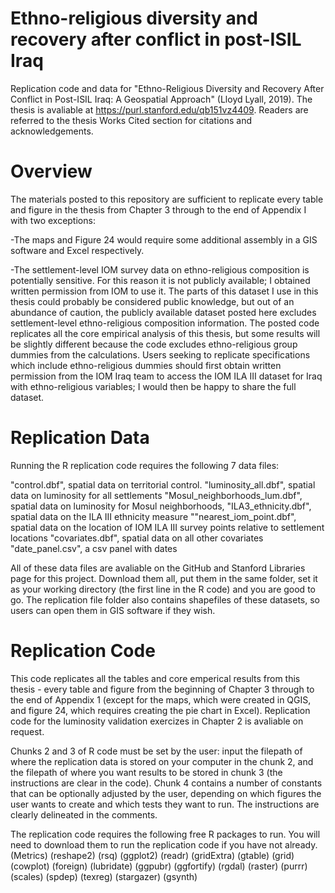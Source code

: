 # Ethno-religious diversity and recovery after conflict in post-ISIL Iraq
Replication code and data for "Ethno-Religious Diversity and Recovery After Conflict in Post-ISIL Iraq: A Geospatial Approach" (Lloyd Lyall, 2019). The thesis is avaliable at https://purl.stanford.edu/qb151vz4409. Readers are referred to the thesis Works Cited section for citations and acknowledgements. 

# Overview
The materials posted to this repository are sufficient to replicate every table and figure in the thesis from Chapter 3 through to the end of Appendix I with two exceptions:

-The maps and Figure 24 would require some additional assembly in a GIS software and Excel respectively.

-The settlement-level IOM survey data on ethno-religious composition is potentially sensitive. For this reason it is not publicly available; I obtained written permission from IOM to use it. The parts of this dataset I use in this thesis could probably be considered public knowledge, but out of an abundance of caution, the publicly available dataset posted here excludes settlement-level ethno-religious composition information. The posted code replicates all the core empirical analysis of this thesis, but some results will be slightly different because the code excludes ethno-religious group dummies from the calculations. Users seeking to replicate specifications which include ethno-religious dummies should first obtain written permission from the IOM Iraq team to access the IOM ILA III dataset for Iraq with ethno-religious variables; I would then be happy to share the full dataset. 

# Replication Data
Running the R replication code requires the following 7 data files:

"control.dbf", spatial data on territorial control. 
"luminosity_all.dbf", spatial data on luminosity for all settlements
"Mosul_neighborhoods_lum.dbf", spatial data on luminosity for Mosul neighborhoods,
"ILA3_ethnicity.dbf", spatial data on the ILA III ethnicity measure
""nearest_iom_point.dbf", spatial data on the location of IOM ILA III survey points relative to settlement locations
"covariates.dbf", spatial data on all other covariates
"date_panel.csv", a csv panel with dates 

All of these data files are avaliable on the GitHub and Stanford Libraries page for this project. Download them all, put them in the same folder, set it as your working directory (the first line in the R code) and you are good to go. The replication file folder also contains shapefiles of these datasets, so users can open them in GIS software if they wish. 

# Replication Code
This code replicates all the tables and core emperical results from this thesis - every table and figure from the beginning of Chapter 3 through to the end of Appendix 1 (except for the maps, which were created in QGIS, and figure 24, which requires creating the pie chart in Excel). Replication code for the luminosity validation exercizes in Chapter 2 is avaliable on request. 

Chunks 2 and 3 of R code must be set by the user: input the filepath of where the replication data is stored on your computer in the chunk 2, and the filepath of where you want results to be stored in chunk 3 (the instructions are clear in the code). Chunk 4 contains a number of constants that can be optionally adjusted by the user, depending on which figures the user wants to create and which tests they want to run. The instructions are clearly delineated in the comments. 

The replication code requires the following free R packages to run. You will need to download them to run the replication code if you have not already. 
(Metrics)
(reshape2)
(rsq)
(ggplot2)
(readr)
(gridExtra)
(gtable)
(grid)
(cowplot)
(foreign)
(lubridate)
(ggpubr)
(ggfortify)
(rgdal)
(raster)
(purrr)
(scales)
(spdep)
(texreg)
(stargazer)
(gsynth)
